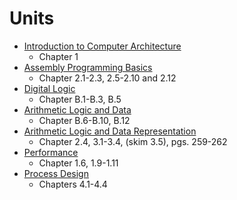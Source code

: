 # Units

* [Introduction to Computer Architecture](/units/unit_01.md)
    * Chapter 1
* [Assembly Programming Basics](/units/unit_02.md)
    * Chapter 2.1-2.3, 2.5-2.10 and 2.12
* [Digital Logic](/units/unit_03.md)
    * Chapter B.1-B.3, B.5
* [Arithmetic Logic and Data](/units/unit_04.md)
    * Chapter B.6-B.10, B.12
* [Arithmetic Logic and Data Representation](/units/unit_05.md)
    * Chapter  2.4, 3.1-3.4, (skim 3.5), pgs. 259-262
* [Performance](/units/unit_06.md)
    * Chapter 1.6, 1.9-1.11
* [Process Design](/units/unit_07.md)
    * Chapters 4.1-4.4
